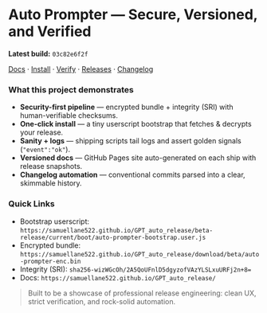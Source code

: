 # Auto Prompter — Secure, Versioned, and Verified

**Latest build:** `03c82e6f2f`

[Docs](https://samuellane522.github.io/GPT_auto_release/) · [Install](https://samuellane522.github.io/GPT_auto_release/install.html) · [Verify](https://samuellane522.github.io/GPT_auto_release/verify.html) · [Releases](https://samuellane522.github.io/GPT_auto_release/releases.html) · [Changelog](https://samuellane522.github.io/GPT_auto_release/changelog.html)

### What this project demonstrates

- **Security-first pipeline** — encrypted bundle + integrity (SRI) with human-verifiable checksums.
- **One-click install** — a tiny userscript bootstrap that fetches & decrypts your release.
- **Sanity + logs** — shipping scripts tail logs and assert golden signals (`"event":"ok"`).
- **Versioned docs** — GitHub Pages site auto-generated on each ship with release snapshots.
- **Changelog automation** — conventional commits parsed into a clear, skimmable history.

### Quick Links

- Bootstrap userscript: `https://samuellane522.github.io/GPT_auto_release/beta-release/current/boot/auto-prompter-bootstrap.user.js`
- Encrypted bundle: `https://samuellane522.github.io/GPT_auto_release/download/beta/auto-prompter-enc.bin`
- Integrity (SRI): `sha256-wizWGcOh/2A5QoUFnlD5dgyzofVAzYLSLxuURFj2n+8=`
- Docs: `https://samuellane522.github.io/GPT_auto_release/`

> Built to be a showcase of professional release engineering: clean UX, strict verification, and rock-solid automation.
